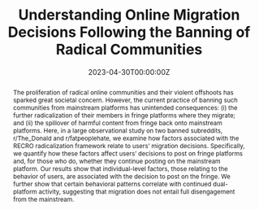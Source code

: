 ---
title: 'Understanding Online Migration Decisions Following the Banning of Radical Communities'

# Authors
authors:
  - Giuseppe Russo
  - Manoel Horta Ribeiro
  - Giona Casiraghi
  - Luca Verginer

# Author notes (optional)
author_notes:
  - 'Equal contribution'
  - 'Equal contribution'

date: '2023-04-30T00:00:00Z'
doi: ''

# Schedule page publish date (NOT publication's date).
publishDate: '2023-04-30T00:00:00Z'

# Publication type.
publication_types: ['paper-conference']

# Publication name and optional abbreviated publication name.
publication: In *Proceedings of the 15th ACM Web Science Conference 2023*
publication_short: In *WebSci 2023*

abstract: |
  The proliferation of radical online communities and their violent offshoots has sparked great societal concern. However, the current practice of banning such communities from mainstream platforms has unintended consequences: (i) the further radicalization of their members in fringe platforms where they migrate; and (ii) the spillover of harmful content from fringe back onto mainstream platforms. Here, in a large observational study on two banned subreddits, r/The_Donald and r/fatpeoplehate, we examine how factors associated with the RECRO radicalization framework relate to users’ migration decisions. Specifically, we quantify how these factors affect users’ decisions to post on fringe platforms and, for those who do, whether they continue posting on the mainstream platform. Our results show that individual-level factors, those relating to the behavior of users, are associated with the decision to post on the fringe. We further show that certain behavioral patterns correlate with continued dual-platform activity, suggesting that migration does not entail full disengagement from the mainstream.

# Summary. An optional shortened abstract.
summary: |
  We study the migration decisions of users from banned radical communities and their continued presence on mainstream platforms. Using the RECRO framework, we show that user-level behavior predicts who migrates to fringe platforms and who stays active across both ecosystems.

tags:
  - Content Moderation
  - Online Radicalization
  - Migration Behavior
  - Social Media

# Display this page in the Featured widget?
featured: false

# Custom links
url_pdf: 'https://dl.acm.org/doi/abs/10.1145/3578503.3583608'

# Featured image
image:
  caption: ''
  focal_point: ''
  preview_only: false
---